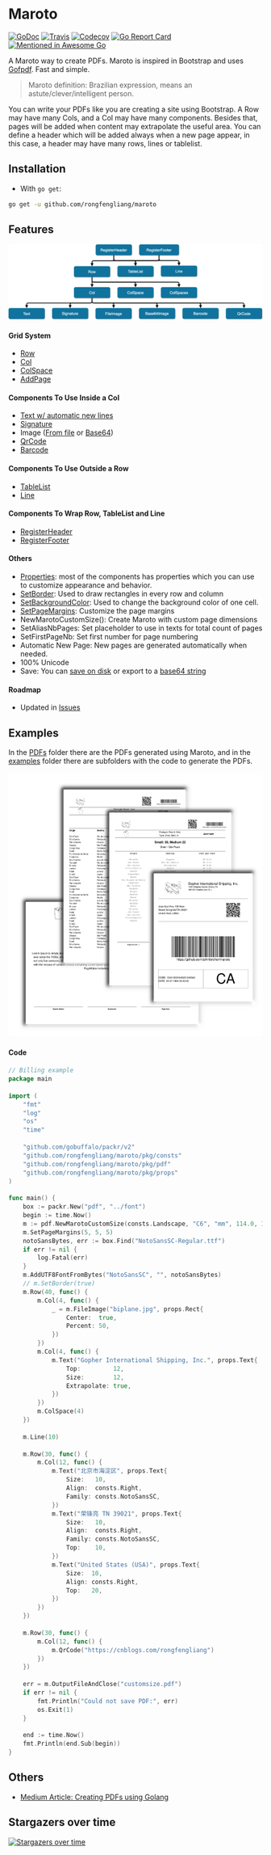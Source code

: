 # Maroto 

[![GoDoc](https://godoc.org/github.com/johnfercher/maroto?status.svg)](https://godoc.org/github.com/johnfercher/maroto)
[![Travis](https://travis-ci.com/johnfercher/maroto.svg?branch=master)][travis] 
[![Codecov](https://img.shields.io/codecov/c/github/johnfercher/maroto)](https://codecov.io/gh/johnfercher/maroto) 
[![Go Report Card](https://goreportcard.com/badge/github.com/johnfercher/maroto)](https://goreportcard.com/report/github.com/johnfercher/maroto)
[![Mentioned in Awesome Go](https://awesome.re/mentioned-badge.svg)](https://github.com/avelino/awesome-go#template-engines)  

A Maroto way to create PDFs. Maroto is inspired in Bootstrap and uses [Gofpdf](https://github.com/jung-kurt/gofpdf). Fast and simple.

> Maroto definition: Brazilian expression, means an astute/clever/intelligent person.

You can write your PDFs like you are creating a site using Bootstrap. A Row may have many Cols, and a Col may have many components. 
Besides that, pages will be added when content may extrapolate the useful area. You can define a header which will be added
always when a new page appear, in this case, a header may have many rows, lines or tablelist. 

## Installation

* With `go get`:

```bash
go get -u github.com/rongfengliang/maroto
```

## Features
![result](internal/assets/images/diagram.png)

#### Grid System
* [Row](https://pkg.go.dev/github.com/johnfercher/maroto/pkg/pdf?tab=doc#PdfMaroto.Row)
* [Col](https://pkg.go.dev/github.com/johnfercher/maroto/pkg/pdf?tab=doc#PdfMaroto.Col)
* [ColSpace](https://pkg.go.dev/github.com/johnfercher/maroto/pkg/pdf?tab=doc#PdfMaroto.ColSpace)
* [AddPage](https://pkg.go.dev/github.com/johnfercher/maroto/pkg/pdf?tab=doc#PdfMaroto.AddPage)

#### Components To Use Inside a Col
* [Text w/ automatic new lines](https://pkg.go.dev/github.com/johnfercher/maroto/pkg/pdf?tab=doc#PdfMaroto.Text)
* [Signature](https://pkg.go.dev/github.com/johnfercher/maroto/pkg/pdf?tab=doc#PdfMaroto.Signature)
* Image ([From file](https://pkg.go.dev/github.com/johnfercher/maroto/pkg/pdf?tab=doc#PdfMaroto.FileImage) or [Base64](https://pkg.go.dev/github.com/johnfercher/maroto/pkg/pdf?tab=doc#PdfMaroto.Base64Image))
* [QrCode](https://pkg.go.dev/github.com/johnfercher/maroto/pkg/pdf?tab=doc#PdfMaroto.QrCode)
* [Barcode](https://pkg.go.dev/github.com/johnfercher/maroto/pkg/pdf?tab=doc#PdfMaroto.Barcode)   
    
#### Components To Use Outside a Row
* [TableList](https://pkg.go.dev/github.com/johnfercher/maroto/pkg/pdf?tab=doc#PdfMaroto.TableList)
* [Line](https://pkg.go.dev/github.com/johnfercher/maroto/pkg/pdf?tab=doc#PdfMaroto.Line)
    
#### Components To Wrap Row, TableList and Line
* [RegisterHeader](https://pkg.go.dev/github.com/johnfercher/maroto/pkg/pdf?tab=doc#PdfMaroto.RegisterHeader)
* [RegisterFooter](https://pkg.go.dev/github.com/johnfercher/maroto/pkg/pdf?tab=doc#PdfMaroto.RegisterFooter)

#### Others   
* [Properties](https://pkg.go.dev/github.com/johnfercher/maroto/pkg/props?tab=doc): most of the components has properties which you can use to customize appearance and behavior.
* [SetBorder](https://pkg.go.dev/github.com/johnfercher/maroto/pkg/pdf?tab=doc#PdfMaroto.SetBorder): Used to draw rectangles in every row and column
* [SetBackgroundColor](https://pkg.go.dev/github.com/johnfercher/maroto/pkg/pdf?tab=doc#PdfMaroto.SetBackgroundColor): Used to change the background color of one cell.
* [SetPageMargins](https://pkg.go.dev/github.com/johnfercher/maroto/pkg/pdf?tab=doc#PdfMaroto.SetPageMargins): Customize the page margins
* NewMarotoCustomSize(): Create Maroto with custom page dimensions
* SetAliasNbPages: Set placeholder to use in texts for total count of pages
* SetFirstPageNb: Set first number for page numbering
* Automatic New Page: New pages are generated automatically when needed.
* 100% Unicode
* Save: You can [save on disk](https://pkg.go.dev/github.com/johnfercher/maroto/pkg/pdf?tab=doc#PdfMaroto.OutputFileAndClose) or export to a [base64 string](https://pkg.go.dev/github.com/johnfercher/maroto/pkg/pdf?tab=doc#PdfMaroto.Output)

#### Roadmap
* Updated in [Issues](https://github.com/johnfercher/maroto/issues)

## Examples
In the [PDFs](internal/examples/pdfs) folder there are the PDFs generated
using Maroto, and in the [examples](internal/examples) folder there are subfolders
with the code to generate the PDFs.

![result](internal/assets/images/result.png)

#### Code
```go
// Billing example
package main

import (
	"fmt"
	"log"
	"os"
	"time"

	"github.com/gobuffalo/packr/v2"
	"github.com/rongfengliang/maroto/pkg/consts"
	"github.com/rongfengliang/maroto/pkg/pdf"
	"github.com/rongfengliang/maroto/pkg/props"
)

func main() {
	box := packr.New("pdf", "../font")
	begin := time.Now()
	m := pdf.NewMarotoCustomSize(consts.Landscape, "C6", "mm", 114.0, 162.0)
	m.SetPageMargins(5, 5, 5)
	notoSansBytes, err := box.Find("NotoSansSC-Regular.ttf")
	if err != nil {
		log.Fatal(err)
	}
	m.AddUTF8FontFromBytes("NotoSansSC", "", notoSansBytes)
	// m.SetBorder(true)
	m.Row(40, func() {
		m.Col(4, func() {
			_ = m.FileImage("biplane.jpg", props.Rect{
				Center:  true,
				Percent: 50,
			})
		})
		m.Col(4, func() {
			m.Text("Gopher International Shipping, Inc.", props.Text{
				Top:         12,
				Size:        12,
				Extrapolate: true,
			})
		})
		m.ColSpace(4)
	})

	m.Line(10)

	m.Row(30, func() {
		m.Col(12, func() {
			m.Text("北京市海淀区", props.Text{
				Size:   10,
				Align:  consts.Right,
				Family: consts.NotoSansSC,
			})
			m.Text("荣锋亮 TN 39021", props.Text{
				Size:   10,
				Align:  consts.Right,
				Family: consts.NotoSansSC,
				Top:    10,
			})
			m.Text("United States (USA)", props.Text{
				Size:  10,
				Align: consts.Right,
				Top:   20,
			})
		})
	})

	m.Row(30, func() {
		m.Col(12, func() {
			m.QrCode("https://cnblogs.com/rongfengliang")
		})
	})

	err = m.OutputFileAndClose("customsize.pdf")
	if err != nil {
		fmt.Println("Could not save PDF:", err)
		os.Exit(1)
	}

	end := time.Now()
	fmt.Println(end.Sub(begin))
}

```

## Others

* [Medium Article: Creating PDFs using Golang](https://medium.com/@johnathanfercher/creating-pdfs-using-golang-98b722e99d6d)

[travis]: https://travis-ci.com/johnfercher/maroto
[test]: test.sh

## Stargazers over time

[![Stargazers over time](https://starchart.cc/johnfercher/maroto.svg)](https://starchart.cc/johnfercher/maroto)
